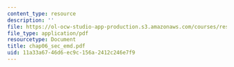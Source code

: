 ```yaml
---
content_type: resource
description: ''
file: https://ol-ocw-studio-app-production.s3.amazonaws.com/courses/res-6-003-electromechanical-dynamics-spring-2009/11a33a6746d6ec9c156a2412c246e7f9_chap06_sec_emd.pdf
file_type: application/pdf
resourcetype: Document
title: chap06_sec_emd.pdf
uid: 11a33a67-46d6-ec9c-156a-2412c246e7f9
---
```

